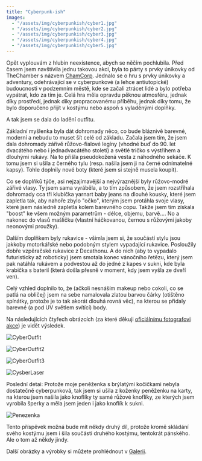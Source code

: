 ```yaml
---
title: "Cyberpunk-ish"
images:
  - "/assets/img/cyberpunkish/cyber1.jpg"
  - "/assets/img/cyberpunkish/cyber2.jpg"
  - "/assets/img/cyberpunkish/cyber3.jpg"
  - "/assets/img/cyberpunkish/cyber4.jpg"  
  - "/assets/img/cyberpunkish/cyber5.jpg"  
---
```

Opět vyplouvám z hlubin neexistence, abych se něčím pochlubila. Před časem jsem navštívila jednu takovou akci, byla to párty s prvky únikovky od TheChamber s názvem [ChamCorp](https://thechamber.cz/chamcorp/). Jednalo se o hru s prvky únikovky a adventury, odehrávající se v cyberpunkové (a lehce antiutopické) budoucnosti v podzemním městě, kde se začali ztrácet lidé a bylo potřeba vypátrat, kdo za tím je. 
Celá hra měla opravdu pěknou atmosféru, jednak díky prostředí, jednak díky propracovanému příběhu, jednak díky tomu, že bylo doporučeno přijít v kostýmu nebo aspoň s vyladěnými doplňky. 

A tak jsem se dala do ladění outfitu. 

Základní myšlenka byla dát dohromady něco, co bude bláznivě barevné, moderní a nebudu to muset šít celé od základu. 
Začala jsem tím, že jsem dala dohromady zářivě růžovo-fialové legíny (vhodné buď do 90. let dvacátého nebo i jednadvacátého století) a světlé tričko s výstřihem a dlouhými rukávy. Na to přišla pseudokožená vesta z náhodného sekáče. K tomu jsem si ušila z černého tylu (resp. našila jsem ji na černé odnímatelné kapsy). Tohle doplnily nové boty (které jsem si stejně musela koupit). 

Co se doplňků týče, asi nejzajímavější a nejvýraznější byly růžovo-modré zářivé vlasy. Ty jsem sama vyráběla, a to tím způsobem, že jsem rozstříhala dohromady cca tři klubíčka yarnart baby jeans na dlouhé kousky, které jsem zapletla tak, aby nahoře zbylo "očko", kterým jsem protáhla svoje vlasy, které jsem následně zapletla kolem barevného copu. Takže jsem tím získala "boost" ke všem možným parametrům - délce, objemu, barvě.... No a nakonec do vlasů mašličku (vlastní háčkovanou, černou s růžovými jakoby neonovými proužky). 

Dalším doplňkem byly rukavice - všimla jsem si, že součástí stylu jsou jakkoby motorkářské nebo podobným stylem vypadající rukavice. Posloužily dobře vzpěračské rukavice z Decathonu. A do nich (aby to vypadalo futuristicky až roboticky) jsem smotala konec vánočního řetězu, který jsem pak natáhla rukávem a podvestou až do jedné z kapes v sukni, kde byla krabička s baterií (která došla přesně v moment, kdy jsem vyšla ze dveří ven). 

Celý vzhled doplnilo to, že (ačkoli nesnáším makeup nebo cokoli, co se patlá na obličej) jsem na sebe namalovala zlatou barvou čárky (otištěno spínátky, protože je to tak akorát dlouhá rovná věc), na kterou se přidaly barevné (a pod UV světlem svítící) body. 

Na následujících čtyřech obrázcích (za které děkuji [oficiálnímu fotografovi akce](https://www.facebook.com/mrknitam)) je vidět výsledek. 

![CyberOutfit](/assets/img/cyberpunkish/cyber1.jpg)

![CyberOutfit2](/assets/img/cyberpunkish/cyber2.jpg)

![CyberOutfit3](/assets/img/cyberpunkish/cyber3.jpg)

![CysberLaser](/assets/img/cyberpunkish/cyber4.jpg)

Poslední detai: Protože moje peněženka s brýlatými kočičkami nebyla dostatečně cyberpunková, tak jsem si ušila z koženky peněženku na karty, na kterou jsem našila jako knoflíky ty samé růžové knoflíky, ze kterých jsem vyrobila šperky a měla jsem jeden i jako knoflík k sukni. 

![Penezenka](/assets/img/cyberpunkish/cyber5.jpg)

Tento příspěvek možná bude mít někdy druhý díl, protože kromě skládání svého kostýmu jsem i šila součásti druhého kostýmu, tentokrát pánského. Ale o tom až někdy jindy. 

Další obrázky a výrobky si můžete prohlédnout v [Galerii](/galerie/).
